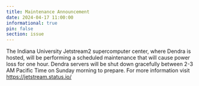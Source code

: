 ```yaml
---
title: Maintenance Announcement
date: 2024-04-17 11:00:00
informational: true
pin: false
section: issue
---
```


The Indiana University Jetstream2 supercomputer center, where Dendra is hosted, will be performing a scheduled maintenance that will cause power loss for one hour. Dendra servers will be shut down gracefully between 2-3 AM Pacific Time on Sunday morning to prepare. For more information visit https://jetstream.status.io/
